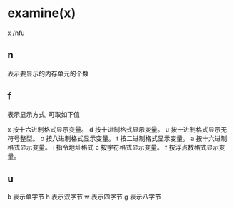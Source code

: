 # examine(x)

x /nfu <addr>

## n
表示要显示的内存单元的个数

## f 
表示显示方式, 可取如下值

x 按十六进制格式显示变量。
d 按十进制格式显示变量。
u 按十进制格式显示无符号整型。
o 按八进制格式显示变量。
t 按二进制格式显示变量。
a 按十六进制格式显示变量。
i 指令地址格式
c 按字符格式显示变量。
f 按浮点数格式显示变量。

## u
b 表示单字节
h 表示双字节
w 表示四字节
g 表示八字节
